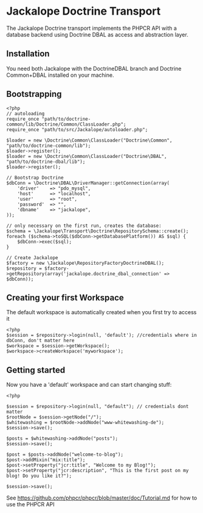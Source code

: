 # Jackalope Doctrine Transport

The Jackalope Doctrine transport implements the PHPCR API with a database backend using Doctrine DBAL as access and abstraction layer.

## Installation

You need both Jackalope with the DoctrineDBAL branch and Doctrine Common+DBAL installed on your machine.

## Bootstrapping

    <?php
    // autoloading
    require_once "path/to/doctrine-common/lib/Doctrine/Common/ClassLoader.php";
    require_once "path/to/src/Jackalope/autoloader.php";

    $loader = new \Doctrine\Common\ClassLoader("Doctrine\Common", "path/to/doctrine-common/lib");
    $loader->register();
    $loader = new \Doctrine\Common\ClassLoader("Doctrine\DBAL", "path/to/doctrine-dbal/lib");
    $loader->register();

    // Bootstrap Doctrine
    $dbConn = \Doctrine\DBAL\DriverManager::getConnection(array(
        'driver'    => "pdo_mysql",
        'host'      => "localhost",
        'user'      => "root",
        'password'  => "",
        'dbname'    => "jackalope",
    ));

    // only necessary on the first run, creates the database:
    $schema = \Jackalope\Transport\Doctrine\RepositorySchema::create();
    foreach ($schema->toSQL($dbConn->getDatabasePlatform()) AS $sql) {
        $dbConn->exec($sql);
    }

    // Create Jackalope
    $factory = new \Jackalope\RepositoryFactoryDoctrineDBAL();
    $repository = $factory->getRepository(array('jackalope.doctrine_dbal_connection' => $dbConn));

## Creating your first Workspace

The default workspace is automatically created when you first try to access it

    <?php
    $session = $repository->login(null, 'default'); //credentials where in dbConn, don't matter here
    $workspace = $session->getWorkspace();
    $workspace->createWorkspace('myworkspace');

## Getting started

Now you have a 'default' workspace and can start changing stuff:

    <?php

    $session = $repository->login(null, "default"); // credentials dont matter
    $rootNode = $session->getNode("/");
    $whitewashing = $rootNode->addNode("www-whitewashing-de");
    $session->save();

    $posts = $whitewashing->addNode("posts");
    $session->save();

    $post = $posts->addNode("welcome-to-blog");
    $post->addMixin("mix:title");
    $post->setProperty("jcr:title", "Welcome to my Blog!");
    $post->setProperty("jcr:description", "This is the first post on my blog! Do you like it?");

    $session->save();

See https://github.com/phpcr/phpcr/blob/master/doc/Tutorial.md for how to use the PHPCR API
